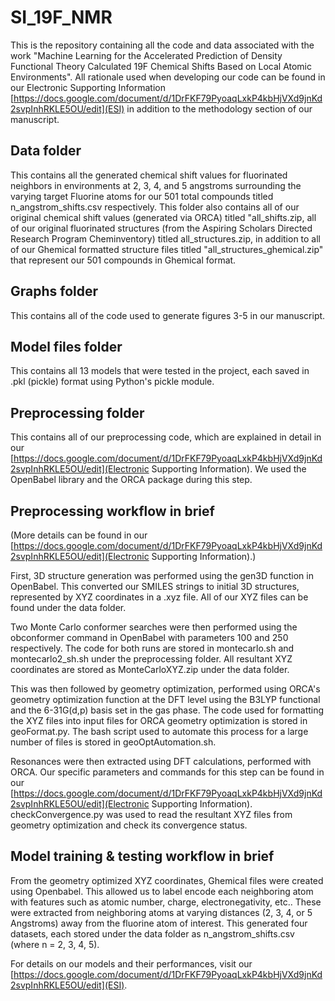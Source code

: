# SI_19F_NMR

This is the repository containing all the code and data associated with the work "Machine Learning for the Accelerated Prediction of Density Functional Theory Calculated 19F Chemical Shifts Based on Local Atomic Environments". All rationale used when developing our code can be found in our Electronic Supporting Information [https://docs.google.com/document/d/1DrFKF79PyoaqLxkP4kbHjVXd9jnKd2svpInhRKLE5OU/edit](ESI) in addition to the methodology section of our manuscript.

## Data folder
This contains all the generated chemical shift values for fluorinated neighbors in environments at 2, 3, 4, and 5 angstroms surrounding the varying target Fluorine atoms for our 501 total compounds titled n_angstrom_shifts.csv respectively. This folder also contains all of our original chemical shift values (generated via ORCA) titled "all_shifts.zip, all of our original fluorinated structures (from the Aspiring Scholars Directed Research Program Cheminventory) titled all_structures.zip, in addition to all of our Ghemical formatted structure files titled "all_structures_ghemical.zip" that represent our 501 compounds in Ghemical format. 

## Graphs folder
This contains all of the code used to generate figures 3-5 in our manuscript.

## Model files folder
This contains all 13 models that were tested in the project, each saved in .pkl (pickle) format using Python's pickle module.

## Preprocessing folder
This contains all of our preprocessing code, which are explained in detail in our [https://docs.google.com/document/d/1DrFKF79PyoaqLxkP4kbHjVXd9jnKd2svpInhRKLE5OU/edit](Electronic Supporting Information). We used the OpenBabel library and the ORCA package during this step. 

## Preprocessing workflow in brief
(More details can be found in our [https://docs.google.com/document/d/1DrFKF79PyoaqLxkP4kbHjVXd9jnKd2svpInhRKLE5OU/edit](Electronic Supporting Information).)

First, 3D structure generation was performed using the gen3D function in OpenBabel. This converted our SMILES strings to initial 3D structures, represented by XYZ coordinates in a .xyz file. All of our XYZ files can be found under the data folder.

Two Monte Carlo conformer searches were then performed using the obconformer command in OpenBabel with parameters 100 and 250 respectively. The code for both runs are stored in montecarlo.sh and montecarlo2_sh.sh under the preprocessing folder. All resultant XYZ coordinates are stored as MonteCarloXYZ.zip under the data folder.

This was then followed by geometry optimization, performed using ORCA's geometry optimization function at the DFT level using the B3LYP functional and the 6-31G(d,p) basis set in the gas phase. The code used for formatting the XYZ files into input files for ORCA geometry optimization is stored in geoFormat.py. The bash script used to automate this process for a large number of files is stored in geoOptAutomation.sh.

Resonances were then extracted using DFT calculations, performed with ORCA. Our specific parameters and commands for this step can be found in our [https://docs.google.com/document/d/1DrFKF79PyoaqLxkP4kbHjVXd9jnKd2svpInhRKLE5OU/edit](Electronic Supporting Information). checkConvergence.py was used to read the resultant XYZ files from geometry optimization and check its convergence status.

## Model training & testing workflow in brief

From the geometry optimized XYZ coordinates, Ghemical files were created using Openbabel. This allowed us to label encode each neighboring atom with features such as atomic number, charge, electronegativity, etc.. These were extracted from neighboring atoms at varying distances (2, 3, 4, or 5 Angstroms) away from the fluorine atom of interest. This generated four datasets, each stored under the data folder as n_angstrom_shifts.csv (where n = 2, 3, 4, 5).

For details on our models and their performances, visit our [https://docs.google.com/document/d/1DrFKF79PyoaqLxkP4kbHjVXd9jnKd2svpInhRKLE5OU/edit](ESI).

